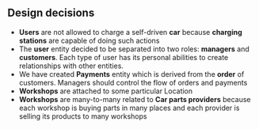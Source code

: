 ## Design decisions
- **Users** are not allowed to charge a self-driven **car** because **charging stations** are capable of doing such actions 
- The **user** entity decided to be separated into two roles: **managers** and **customers**. Each type of user has its personal abilities to create relationships with other entities.
- We have created **Payments** entity which is derived from the **order** of customers. Managers should control the flow of orders and payments
- **Workshops** are attached to some particular Location
- **Workshops** are many-to-many related to **Car parts providers** because each workshop is buying parts in many places and each provider is selling its products to many workshops
